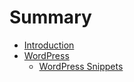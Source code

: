 # Summary

* [Introduction](README.md)
* [WordPress](wordpress.md)
  * [WordPress Snippets](wordpress/wordpress-snippets.md)


